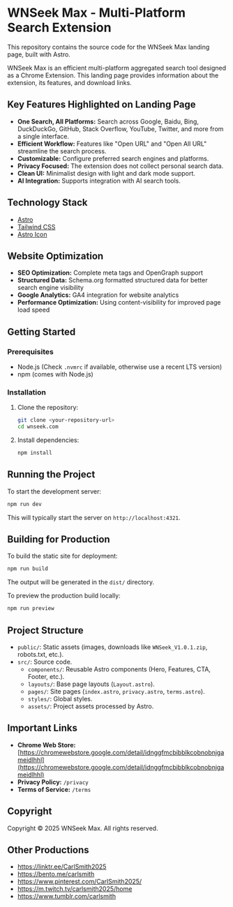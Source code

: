 # WNSeek Max - Multi-Platform Search Extension

This repository contains the source code for the WNSeek Max landing page, built with Astro.

WNSeek Max is an efficient multi-platform aggregated search tool designed as a Chrome Extension. This landing page provides information about the extension, its features, and download links.

## Key Features Highlighted on Landing Page

*   **One Search, All Platforms:** Search across Google, Baidu, Bing, DuckDuckGo, GitHub, Stack Overflow, YouTube, Twitter, and more from a single interface.
*   **Efficient Workflow:** Features like "Open URL" and "Open All URL" streamline the search process.
*   **Customizable:** Configure preferred search engines and platforms.
*   **Privacy Focused:** The extension does not collect personal search data.
*   **Clean UI:** Minimalist design with light and dark mode support.
*   **AI Integration:** Supports integration with AI search tools.

## Technology Stack

*   [Astro](https://astro.build/)
*   [Tailwind CSS](https://tailwindcss.com/)
*   [Astro Icon](https://github.com/natemoo-re/astro-icon#readme)

## Website Optimization

*   **SEO Optimization:** Complete meta tags and OpenGraph support
*   **Structured Data:** Schema.org formatted structured data for better search engine visibility
*   **Google Analytics:** GA4 integration for website analytics
*   **Performance Optimization:** Using content-visibility for improved page load speed

## Getting Started

### Prerequisites

*   Node.js (Check `.nvmrc` if available, otherwise use a recent LTS version)
*   npm (comes with Node.js)

### Installation

1.  Clone the repository:
    ```bash
    git clone <your-repository-url>
    cd wnseek.com 
    ```
2.  Install dependencies:
    ```bash
    npm install
    ```

## Running the Project

To start the development server:

```bash
npm run dev
```

This will typically start the server on `http://localhost:4321`.

## Building for Production

To build the static site for deployment:

```bash
npm run build
```

The output will be generated in the `dist/` directory.

To preview the production build locally:

```bash
npm run preview
```

## Project Structure

*   `public/`: Static assets (images, downloads like `WNSeek_V1.0.1.zip`, robots.txt, etc.).
*   `src/`: Source code.
    *   `components/`: Reusable Astro components (Hero, Features, CTA, Footer, etc.).
    *   `layouts/`: Base page layouts (`Layout.astro`).
    *   `pages/`: Site pages (`index.astro`, `privacy.astro`, `terms.astro`).
    *   `styles/`: Global styles.
    *   `assets/`: Project assets processed by Astro.

## Important Links

*   **Chrome Web Store:** [https://chromewebstore.google.com/detail/idnggfmcbibblkcobnobnjgameidlhhl](https://chromewebstore.google.com/detail/idnggfmcbibblkcobnobnjgameidlhhl)
*   **Privacy Policy:** `/privacy`
*   **Terms of Service:** `/terms`

## Copyright

Copyright © 2025 WNSeek Max. All rights reserved.

## Other Productions

*   https://linktr.ee/CarlSmith2025
*   https://bento.me/carlsmith
*   https://www.pinterest.com/CarlSmith2025/
*   https://m.twitch.tv/carlsmith2025/home
*   https://www.tumblr.com/carlsmith
